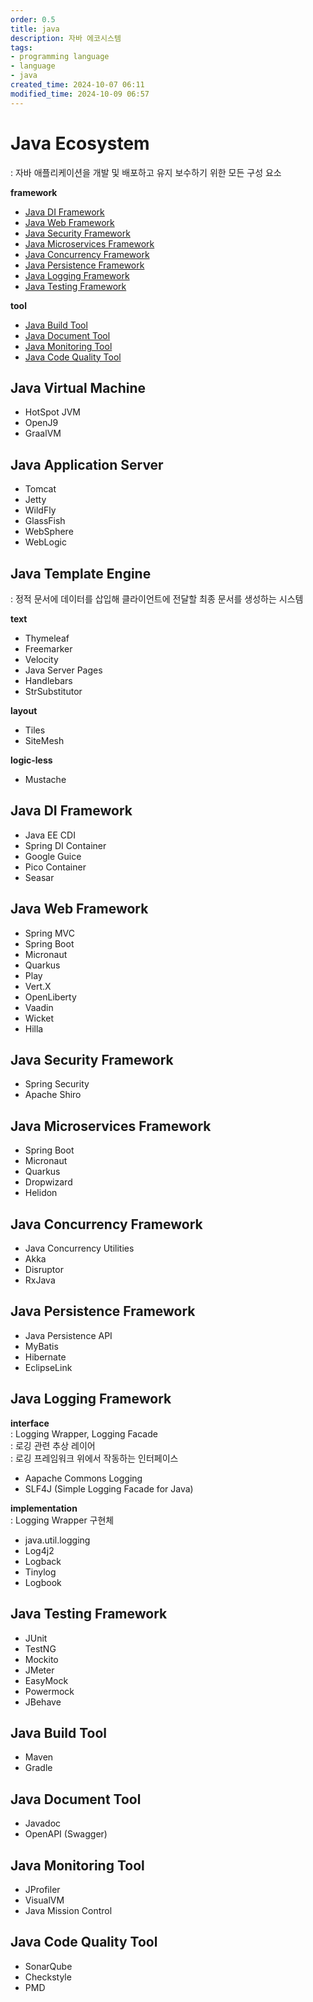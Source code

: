 ```yaml
---
order: 0.5
title: java
description: 자바 에코시스템
tags:
- programming language
- language
- java
created_time: 2024-10-07 06:11
modified_time: 2024-10-09 06:57
---
```


# Java Ecosystem
: 자바 애플리케이션을 개발 및 배포하고 유지 보수하기 위한 모든 구성 요소  

**framework**
- [Java DI Framework](#java-di-framework)
- [Java Web Framework](#java-web-framework)
- [Java Security Framework](#java-security-framework)
- [Java Microservices Framework](#java-microservices-framework)
- [Java Concurrency Framework](#java-concurrency-framework)
- [Java Persistence Framework](#java-persistence-framework)
- [Java Logging Framework](#java-logging-framework)
- [Java Testing Framework](#java-testing-framework)

**tool**
- [Java Build Tool](#java-build-tool)
- [Java Document Tool](#java-document-tool)
- [Java Monitoring Tool](#java-monitoring-tool)
- [Java Code Quality Tool](#java-code-quality-tool)



## Java Virtual Machine

- HotSpot JVM
- OpenJ9
- GraalVM


## Java Application Server
- Tomcat
- Jetty
- WildFly
- GlassFish
- WebSphere
- WebLogic


## Java Template Engine
: 정적 문서에 데이터를 삽입해 클라이언트에 전달할 최종 문서를 생성하는 시스템  

**text**   
- Thymeleaf
- Freemarker
- Velocity
- Java Server Pages
- Handlebars
- StrSubstitutor

**layout**  
- Tiles
- SiteMesh

**logic-less**   
- Mustache


## Java DI Framework

- Java EE CDI
- Spring DI Container
- Google Guice
- Pico Container
- Seasar


## Java Web Framework

- Spring MVC
- Spring Boot
- Micronaut
- Quarkus
- Play
- Vert.X
- OpenLiberty
- Vaadin
- Wicket
- Hilla


## Java Security Framework

- Spring Security
- Apache Shiro


## Java Microservices Framework

- Spring Boot
- Micronaut 
- Quarkus
- Dropwizard
- Helidon


## Java Concurrency Framework

- Java Concurrency Utilities
- Akka
- Disruptor
- RxJava


## Java Persistence Framework

- Java Persistence API
- MyBatis
- Hibernate
- EclipseLink


## Java Logging Framework

**interface**  
: Logging Wrapper, Logging Facade  
: 로깅 관련 추상 레이어  
: 로깅 프레임워크 위에서 작동하는 인터페이스  

- Aapache Commons Logging
- SLF4J (Simple Logging Facade for Java)


**implementation**  
: Logging Wrapper 구현체  

- java.util.logging
- Log4j2
- Logback
- Tinylog
- Logbook


## Java Testing Framework

- JUnit
- TestNG
- Mockito
- JMeter
- EasyMock
- Powermock
- JBehave


## Java Build Tool

- Maven
- Gradle


## Java Document Tool

- Javadoc
- OpenAPI (Swagger)


## Java Monitoring Tool

- JProfiler
- VisualVM
- Java Mission Control


## Java Code Quality Tool

- SonarQube
- Checkstyle
- PMD
